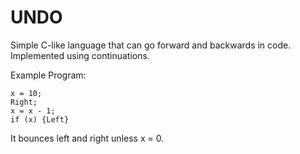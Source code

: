 # UNDO

Simple C-like language that can go forward and backwards in code. Implemented using continuations. 

Example Program:

	x = 10;
	Right;	
	x = x - 1;
	if (x) {Left}

It bounces left and right unless x = 0.
